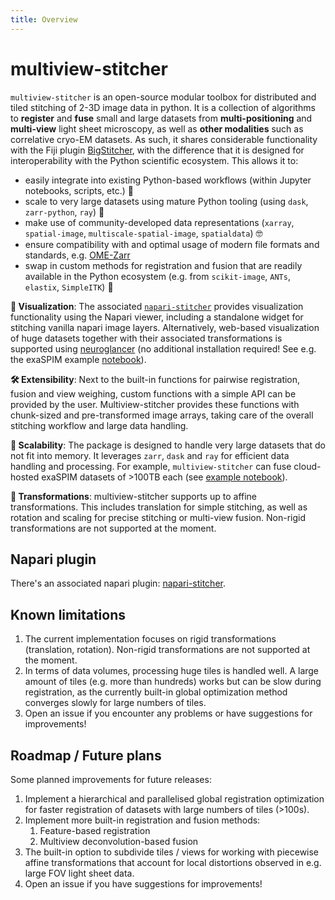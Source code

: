 ```yaml
---
title: Overview
---
```


# multiview-stitcher

`multiview-stitcher` is an open-source modular toolbox for distributed and tiled stitching of 2-3D image data in python. It is a collection of algorithms to **register** and **fuse** small and large datasets from **multi-positioning** and **multi-view** light sheet microscopy, as well as **other modalities** such as correlative cryo-EM datasets. As such, it shares considerable functionality with the Fiji plugin [BigStitcher](https://imagej.net/plugins/bigstitcher/), with the difference that it is designed for interoperability with the Python scientific ecosystem. This allows it to:

  - easily integrate into existing Python-based workflows (within Jupyter notebooks, scripts, etc.) 🐍
  - scale to very large datasets using mature Python tooling (using `dask`, `zarr-python`, `ray`) 🚀
  - make use of community-developed data representations (`xarray`, `spatial-image`, `multiscale-spatial-image`, `spatialdata`) 🤓
  - ensure compatibility with and optimal usage of modern file formats and standards, e.g. [OME-Zarr](https://ome-ngff.readthedocs.io/en/latest/)
  - swap in custom methods for registration and fusion that are readily available in the Python ecosystem (e.g. from `scikit-image`, `ANTs`, `elastix`, `SimpleITK`) 🔧

**👀 Visualization**: The associated [`napari-stitcher`](https://github.com/multiview-stitcher/napari-stitcher) provides visualization functionality using the Napari viewer, including a standalone widget for stitching vanilla napari image layers. Alternatively, web-based visualization of huge datasets  together with their associated transformations is supported using [neuroglancer](https://neuroglancer-docs.web.app/) (no additional installation required! See e.g. the exaSPIM example [notebook](https://github.com/multiview-stitcher/multiview-stitcher/blob/main/notebooks/stitching_exaspim.ipynb)).

**🛠️ Extensibility**: Next to the built-in functions for pairwise registration, fusion and view weighing, custom functions with a simple API can be provided by the user. Multiview-stitcher provides these functions with chunk-sized and pre-transformed image arrays, taking care of the overall stitching workflow and large data handling.

**🚀 Scalability**: The package is designed to handle very large datasets that do not fit into memory. It leverages `zarr`, `dask` and `ray` for efficient data handling and processing. For example, `multiview-stitcher` can fuse cloud-hosted exaSPIM datasets of >100TB each (see [example notebook](https://github.com/multiview-stitcher/multiview-stitcher/blob/main/notebooks/stitching_exaspim.ipynb)).

**🔄 Transformations**: multiview-stitcher supports up to affine transformations. This includes translation for simple stitching, as well as rotation and scaling for precise stitching or multi-view fusion. Non-rigid transformations are not supported at the moment.


## Napari plugin

There's an associated napari plugin: [napari-stitcher](https://github.com/multiview-stitcher/napari-stitcher).


## Known limitations

1. The current implementation focuses on rigid transformations (translation, rotation). Non-rigid transformations are not supported at the moment.
1. In terms of data volumes, processing huge tiles is handled well. A large amount of tiles (e.g. more than hundreds) works but can be slow during registration, as the currently built-in global optimization method converges slowly for large numbers of tiles.
1. Open an issue if you encounter any problems or have suggestions for improvements!

## Roadmap / Future plans

Some planned improvements for future releases:

1. Implement a hierarchical and parallelised global registration optimization for faster registration of datasets with large numbers of tiles (>100s).
1. Implement more built-in registration and fusion methods:
    1. Feature-based registration
    1. Multiview deconvolution-based fusion
1. The built-in option to subdivide tiles / views for working with piecewise affine transformations that account for local distortions observed in e.g. large FOV light sheet data.
1. Open an issue if you have suggestions for improvements!